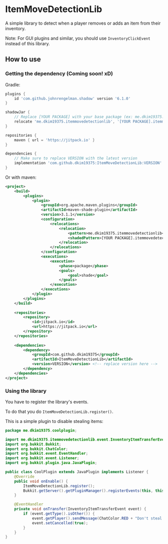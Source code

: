 # ItemMoveDetectionLib
A simple library to detect when a player removes or adds an item from their inventory.

Note: For GUI plugins and similar, you should use `InventoryClickEvent` instead of this library.
## How to use
### Getting the dependency (Coming soon! xD)
Gradle:
```groovy
plugins {
    id 'com.github.johnrengelman.shadow' version '6.1.0'
}

shadowJar {
    // Replace [YOUR PACKAGE] with your base package (ex: me.dkim19375.bedwars)
    relocate 'me.dkim19375.itemmovedetectionlib', '[YOUR PACKAGE].itemmovedetectionlib'
}

repositories {
    maven { url = 'https://jitpack.io' }
}

dependencies {
    // Make sure to replace VERSION with the latest version
    implementation 'com.github.dkim19375:ItemMoveDetectionLib:VERSION' 
}
```
Or with maven:
```xml
<project>
    <build>
        <plugins>
            <plugin>
                <groupId>org.apache.maven.plugins</groupId>
                <artifactId>maven-shade-plugin</artifactId>
                <version>3.1.1</version>
                <configuration>
                    <relocations>
                        <relocation>
                            <pattern>me.dkim19375.itemmovedetectionlib</pattern>
                            <shadedPattern>[YOUR PACKAGE].itemmovedetectionlib</shadedPattern> <!-- Replace package here here -->
                        </relocation>
                    </relocations>
                </configuration>
                <executions>
                    <execution>
                        <phase>package</phase>
                        <goals>
                            <goal>shade</goal>
                        </goals>
                    </execution>
                </executions>
            </plugin>
        </plugins>
    </build>
    
    <repositories>
        <repository>
            <id>jitpack.io</id>
            <url>https://jitpack.io</url>
        </repository>
    </repositories>
    
    <dependencies>
        <dependency>
            <groupId>com.github.dkim19375</groupId>
            <artifactId>ItemMoveDetectionLib</artifactId>
            <version>VERSION</version> <!-- replace version here -->
        </dependency>
    </dependencies>
</project>
```
### Using the library
You have to register the library's events.

To do that you do `ItemMoveDetectionLib.register()`.

This is a simple plugin to disable stealing items:
```java
package me.dkim19375.coolplugin;

import me.dkim19375.itemmovedetectionlib.event.InventoryItemTransferEvent;
import org.bukkit.Bukkit;
import org.bukkit.ChatColor;
import org.bukkit.event.EventHandler;
import org.bukkit.event.Listener;
import org.bukkit.plugin.java.JavaPlugin;

public class CoolPlugin extends JavaPlugin implements Listener {
    @Override
    public void onEnable() {
        ItemMoveDetectionLib.register();
        Bukkit.getServer().getPluginManager().registerEvents(this, this);
    }

    @EventHandler
    private void onTransfer(InventoryItemTransferEvent event) {
        if (event.getType().isOther()) {
            event.getPlayer().sendMessage(ChatColor.RED + "Don't steal!!");
            event.setCancelled(true);
        }
    }
}
```
